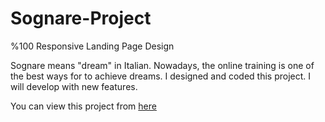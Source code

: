 # Sognare-Project
%100 Responsive Landing Page Design

Sognare means "dream" in Italian. Nowadays, the online training is one of the best ways for to achieve dreams. I designed and coded this project. I will develop with new features.

You can view this project from [here](https://alpercevizz.github.io/Sognare-Project/)

